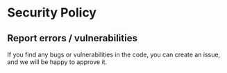 # Security Policy

## Report errors / vulnerabilities

If you find any bugs or vulnerabilities in the code, you can create an issue, and we will be happy to approve it.
